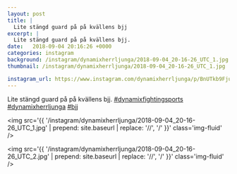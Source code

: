 ```yaml
---
layout: post
title: |
  Lite stängd guard på på kvällens bjj
excerpt: |
  Lite stängd guard på på kvällens bjj.   
date:   2018-09-04 20:16:26 +0000
categories: instagram
background: /instagram/dynamixherrljunga/2018-09-04_20-16-26_UTC_1.jpg
thumbnail: /instagram/dynamixherrljunga/2018-09-04_20-16-26_UTC_1.jpg

instagram_url: https://www.instagram.com/dynamixherrljunga/p/BnUTkb9Fju_
---
```

Lite stängd guard på på kvällens bjj. [#dynamixfightingsports](https://www.instagram.com/explore/tags/dynamixfightingsports/) [#dynamixherrljunga](https://www.instagram.com/explore/tags/dynamixherrljunga/) [#bjj](https://www.instagram.com/explore/tags/bjj/)



<img src='{{ '/instagram/dynamixherrljunga/2018-09-04_20-16-26_UTC_1.jpg' | prepend: site.baseurl | replace: '//', '/' }}' class='img-fluid' />


<img src='{{ '/instagram/dynamixherrljunga/2018-09-04_20-16-26_UTC_2.jpg' | prepend: site.baseurl | replace: '//', '/' }}' class='img-fluid' />
